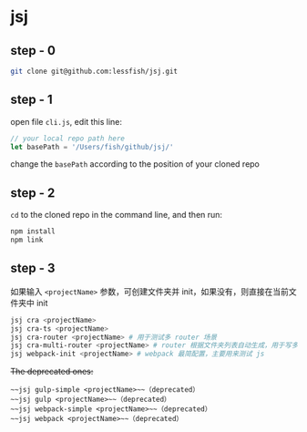 # jsj

## step - 0

```bash
git clone git@github.com:lessfish/jsj.git
```

## step - 1

open file `cli.js`, edit this line:

```js 
// your local repo path here
let basePath = '/Users/fish/github/jsj/'
```

change the `basePath` according to the position of your cloned repo

## step - 2

`cd` to the cloned repo in the command line, and then run:

```bash 
npm install
npm link 
```

## step - 3

如果输入 `<projectName>` 参数，可创建文件夹并 init，如果没有，则直接在当前文件夹中 init

```bash
jsj cra <projectName> 
jsj cra-ts <projectName>
jsj cra-router <projectName> # 用于测试多 router 场景
jsj cra-multi-router <projectName> # router 根据文件夹列表自动生成，用于写多 router demo
jsj webpack-init <projectName> # webpack 最简配置，主要用来测试 js
```

~~The deprecated ones:~~

```
~~jsj gulp-simple <projectName>~~（deprecated）
~~jsj gulp <projectName>~~（deprecated）
~~jsj webpack-simple <projectName>~~（deprecated）
~~jsj webpack <projectName>~~（deprecated）
```